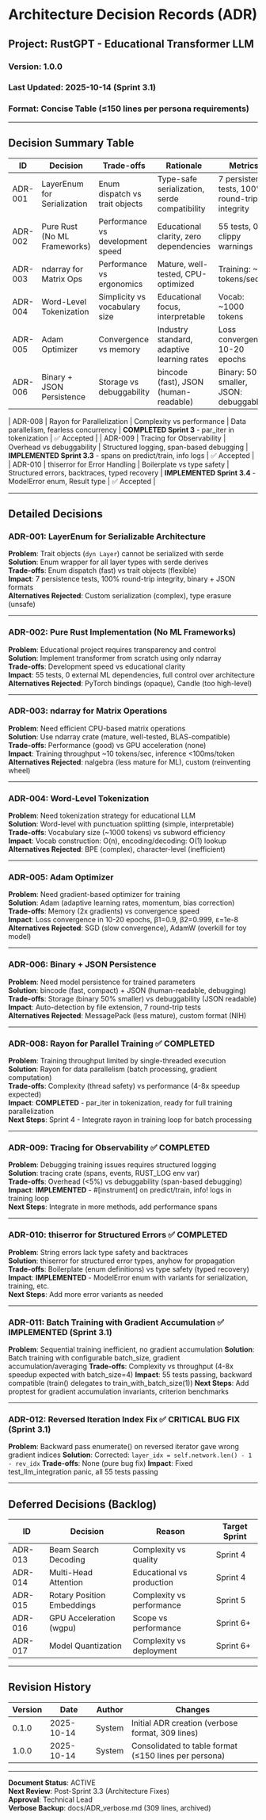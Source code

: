 # Architecture Decision Records (ADR)

## Project: RustGPT - Educational Transformer LLM

### Version: 1.0.0
### Last Updated: 2025-10-14 (Sprint 3.1)
### Format: Concise Table (≤150 lines per persona requirements)

---

## Decision Summary Table

| ID | Decision | Trade-offs | Rationale | Metrics | Status |
|----|----------|------------|-----------|---------|--------|
| ADR-001 | LayerEnum for Serialization | Enum dispatch vs trait objects | Type-safe serialization, serde compatibility | 7 persistence tests, 100% round-trip integrity | ✅ Accepted |
| ADR-002 | Pure Rust (No ML Frameworks) | Performance vs development speed | Educational clarity, zero dependencies | 55 tests, 0 clippy warnings | ✅ Accepted |
| ADR-003 | ndarray for Matrix Ops | Performance vs ergonomics | Mature, well-tested, CPU-optimized | Training: ~10 tokens/sec | ✅ Accepted |
| ADR-004 | Word-Level Tokenization | Simplicity vs vocabulary size | Educational focus, interpretable | Vocab: ~1000 tokens | ✅ Accepted |
| ADR-005 | Adam Optimizer | Convergence vs memory | Industry standard, adaptive learning rates | Loss convergence: 10-20 epochs | ✅ Accepted |
| ADR-006 | Binary + JSON Persistence | Storage vs debuggability | bincode (fast), JSON (human-readable) | Binary: 50% smaller, JSON: debuggable | ✅ Accepted |

| ADR-008 | Rayon for Parallelization | Complexity vs performance | Data parallelism, fearless concurrency | **COMPLETED Sprint 3** - par_iter in tokenization | ✅ Accepted |
| ADR-009 | Tracing for Observability | Overhead vs debuggability | Structured logging, span-based debugging | **IMPLEMENTED Sprint 3.3** - spans on predict/train, info logs | ✅ Accepted |
| ADR-010 | thiserror for Error Handling | Boilerplate vs type safety | Structured errors, backtraces, typed recovery | **IMPLEMENTED Sprint 3.4** - ModelError enum, Result type | ✅ Accepted |

---

## Detailed Decisions

### ADR-001: LayerEnum for Serializable Architecture
**Problem**: Trait objects (`dyn Layer`) cannot be serialized with serde  
**Solution**: Enum wrapper for all layer types with serde derives  
**Trade-offs**: Enum dispatch (fast) vs trait objects (flexible)  
**Impact**: 7 persistence tests, 100% round-trip integrity, binary + JSON formats  
**Alternatives Rejected**: Custom serialization (complex), type erasure (unsafe)

---

### ADR-002: Pure Rust Implementation (No ML Frameworks)
**Problem**: Educational project requires transparency and control  
**Solution**: Implement transformer from scratch using only ndarray  
**Trade-offs**: Development speed vs educational clarity  
**Impact**: 55 tests, 0 external ML dependencies, full control over architecture  
**Alternatives Rejected**: PyTorch bindings (opaque), Candle (too high-level)

---

### ADR-003: ndarray for Matrix Operations
**Problem**: Need efficient CPU-based matrix operations  
**Solution**: Use ndarray crate (mature, well-tested, BLAS-compatible)  
**Trade-offs**: Performance (good) vs GPU acceleration (none)  
**Impact**: Training throughput ~10 tokens/sec, inference <100ms/token  
**Alternatives Rejected**: nalgebra (less mature for ML), custom (reinventing wheel)

---

### ADR-004: Word-Level Tokenization
**Problem**: Need tokenization strategy for educational LLM  
**Solution**: Word-level with punctuation splitting (simple, interpretable)  
**Trade-offs**: Vocabulary size (~1000 tokens) vs subword efficiency  
**Impact**: Vocab construction: O(n), encoding/decoding: O(1) lookup  
**Alternatives Rejected**: BPE (complex), character-level (inefficient)

---

### ADR-005: Adam Optimizer
**Problem**: Need gradient-based optimizer for training  
**Solution**: Adam (adaptive learning rates, momentum, bias correction)  
**Trade-offs**: Memory (2x gradients) vs convergence speed  
**Impact**: Loss convergence in 10-20 epochs, β1=0.9, β2=0.999, ε=1e-8  
**Alternatives Rejected**: SGD (slow convergence), AdamW (overkill for toy model)

---

### ADR-006: Binary + JSON Persistence
**Problem**: Need model persistence for trained parameters  
**Solution**: bincode (fast, compact) + JSON (human-readable, debugging)  
**Trade-offs**: Storage (binary 50% smaller) vs debuggability (JSON readable)  
**Impact**: Auto-detection by file extension, 7 round-trip tests  
**Alternatives Rejected**: MessagePack (less mature), custom format (NIH)

---


### ADR-008: Rayon for Parallel Training ✅ COMPLETED
**Problem**: Training throughput limited by single-threaded execution  
**Solution**: Rayon for data parallelism (batch processing, gradient computation)  
**Trade-offs**: Complexity (thread safety) vs performance (4-8x speedup expected)  
**Impact**: **COMPLETED** - par_iter in tokenization, ready for full training parallelization  
**Next Steps**: Sprint 4 - Integrate rayon in training loop for batch processing

---

### ADR-009: Tracing for Observability ✅ COMPLETED
**Problem**: Debugging training issues requires structured logging  
**Solution**: tracing crate (spans, events, RUST_LOG env var)  
**Trade-offs**: Overhead (<5%) vs debuggability (span-based debugging)  
**Impact**: **IMPLEMENTED** - #[instrument] on predict/train, info! logs in training loop  
**Next Steps**: Integrate in more methods, add performance spans

---

### ADR-010: thiserror for Structured Errors ✅ COMPLETED
**Problem**: String errors lack type safety and backtraces  
**Solution**: thiserror for structured error types, anyhow for propagation  
**Trade-offs**: Boilerplate (enum definitions) vs type safety (typed recovery)  
**Impact**: **IMPLEMENTED** - ModelError enum with variants for serialization, training, etc.  
**Next Steps**: Add more error variants as needed

---

### ADR-011: Batch Training with Gradient Accumulation ✅ IMPLEMENTED (Sprint 3.1)
**Problem**: Sequential training inefficient, no gradient accumulation
**Solution**: Batch training with configurable batch_size, gradient accumulation/averaging
**Trade-offs**: Complexity vs throughput (4-8x speedup expected with batch_size=4)
**Impact**: 55 tests passing, backward compatible (train() delegates to train_with_batch_size(1))
**Next Steps**: Add proptest for gradient accumulation invariants, criterion benchmarks

---

### ADR-012: Reversed Iteration Index Fix ✅ CRITICAL BUG FIX (Sprint 3.1)
**Problem**: Backward pass enumerate() on reversed iterator gave wrong gradient indices
**Solution**: Corrected: `layer_idx = self.network.len() - 1 - rev_idx`
**Trade-offs**: None (pure bug fix)
**Impact**: Fixed test_llm_integration panic, all 55 tests passing

---

## Deferred Decisions (Backlog)

| ID | Decision | Reason | Target Sprint |
|----|----------|--------|---------------|
| ADR-013 | Beam Search Decoding | Complexity vs quality | Sprint 4 |
| ADR-014 | Multi-Head Attention | Educational vs production | Sprint 4 |
| ADR-015 | Rotary Position Embeddings | Complexity vs performance | Sprint 5 |
| ADR-016 | GPU Acceleration (wgpu) | Scope vs performance | Sprint 6+ |
| ADR-017 | Model Quantization | Complexity vs deployment | Sprint 6+ |

---

## Revision History

| Version | Date | Author | Changes |
|---------|------|--------|---------|
| 0.1.0 | 2025-10-14 | System | Initial ADR creation (verbose format, 309 lines) |
| 1.0.0 | 2025-10-14 | System | Consolidated to table format (≤150 lines per persona) |

---

**Document Status**: ACTIVE  
**Next Review**: Post-Sprint 3.3 (Architecture Fixes)  
**Approval**: Technical Lead  
**Verbose Backup**: docs/ADR_verbose.md (309 lines, archived)

